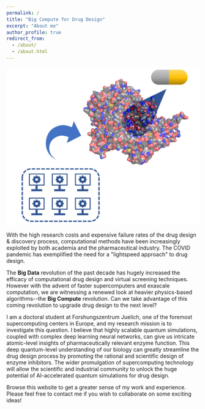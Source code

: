 ```yaml
---
permalink: /
title: "Big Compute for Drug Design"
excerpt: "About me"
author_profile: true
redirect_from: 
  - /about/
  - /about.html
---
```


![Banner Image](images/Banner.jpg)

With the high research costs and expensive failure rates of the drug design & discovery process, computational methods have been increasingly exploited by both academia and the pharmaceutical industry. The COVID pandemic has exemplified the need for a "lightspeed approach" to drug design.

The **Big Data** revolution of the past decade has hugely increased the efficacy of computational drug design and virtual screening techniques. However with the advent of faster supercomputers and exascale computation, we are witnessing a renewed look at heavier physics-based algorithms--the **Big Compute** revolution. Can we take advantage of this coming revolution to upgrade drug design to the next level?

I am a doctoral student at Forshungszentrum Juelich, one of the foremost supercomputing centers in Europe, and my research mission is to investigate this question. I believe that highly scalable quantum simulations, coupled with complex deep learning neural networks, can give us intricate atomic-level insights of pharmaceutically relevant enzyme function. This deep quantum-level understanding of our biology can greatly streamline the drug design process by promoting the rational and scientific design of enzyme inhibitors. The wider promulgation of supercomputing technology will allow the scientific and industrial community to unlock the huge potential of AI-accelerated quantum simulations for drug design.

Browse this website to get a greater sense of my work and experience. Please feel free to contact me if you wish to collaborate on some exciting ideas!
